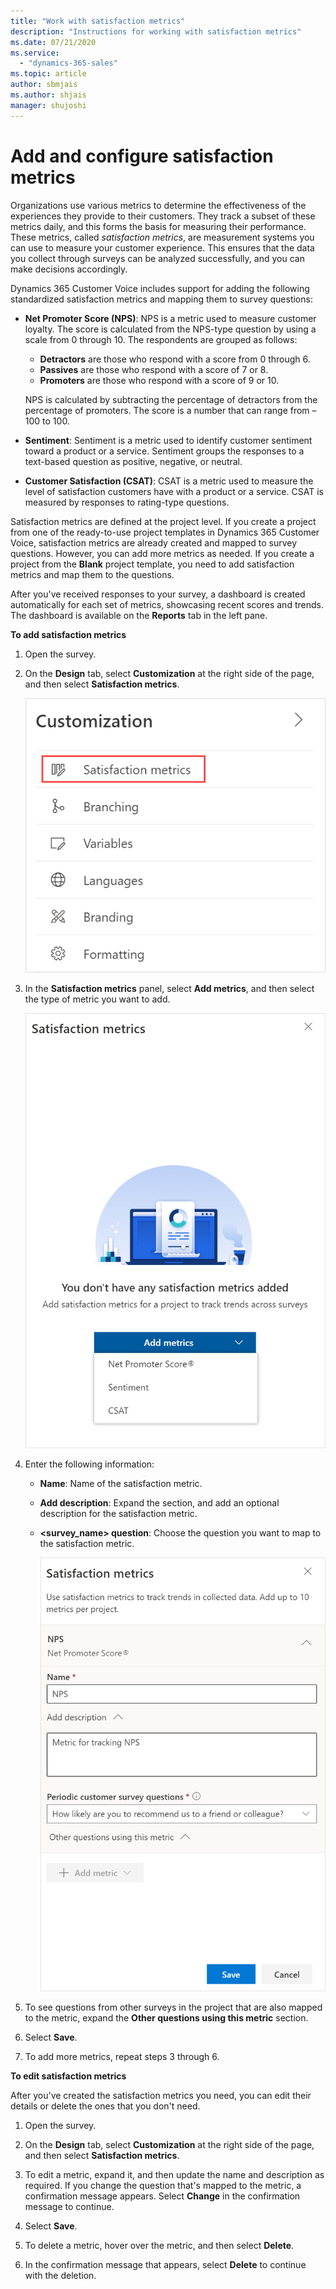 ```yaml
---
title: "Work with satisfaction metrics"
description: "Instructions for working with satisfaction metrics"
ms.date: 07/21/2020
ms.service:
  - "dynamics-365-sales"
ms.topic: article
author: sbmjais
ms.author: shjais
manager: shujoshi
---
```


# Add and configure satisfaction metrics

Organizations use various metrics to determine the effectiveness of the experiences they provide to their customers. They track a subset of these metrics daily, and this forms the basis for measuring their performance. These metrics, called *satisfaction metrics*, are measurement systems you can use to measure your customer experience. This ensures that the data you collect through surveys can be analyzed successfully, and you can make decisions accordingly.<!--All edits this paragraph: Suggested.-->

Dynamics 365 Customer Voice includes support for adding the following standardized satisfaction metrics and mapping them to survey questions:

- **Net Promoter Score<!--I see that the trademark "bug" is used in the UI, but unless required by a mandate from CELA, we don't use trademark bugs for anything on docs. Please see https://microsoft.sharepoint.com/sites/celaweb-copyrights-trademarks-and-patents/sitepages/trademarks-trademark-list-and-usage.aspx--> (NPS)**: NPS is a metric used to measure customer loyalty. The score is calculated from the NPS-type question by using a scale from 0 through 10.<!--Writing Style Guide wants us to use "from x through y" to indicate a range.--> The respondents are grouped as follows:
  - **Detractors** are those who respond with a score from 0 through 6.
  - **Passives** are those who respond with a score of 7 or 8.<!--Edit okay? I assume you can't choose 7.5 (for example).-->
  - **Promoters** are those who respond with a score of 9 or 10.<!--Edit okay? -->

  NPS is calculated by subtracting the percentage of detractors from the percentage of promoters. The score is a number that can range from &ndash;100 to 100.

- **Sentiment**: Sentiment is a metric used to identify customer sentiment<!--Suggested.--> toward<!--Via Writing Style Guide.--> a product or a service. Sentiment groups the responses to a text-based question<!--Suggested.--> as positive, negative, or neutral.

- **Customer Satisfaction (CSAT)**: CSAT is a metric used to measure the level of satisfaction customers have with a product or a service. CSAT is measured by responses to rating-type questions.  

Satisfaction metrics are defined at the project level. If you create a project from one of the ready-to-use project templates in Dynamics 365 Customer Voice<!--Suggested, just to emphasize that these are new.-->, satisfaction metrics are already created and mapped to survey questions. However, you can add more metrics as needed. If you create a project from the **Blank** project template, you need to add satisfaction metrics and map them to the questions.

After you've received responses to your survey, a dashboard is created automatically for each set of metrics, showcasing recent scores and trends. The dashboard is available on the **Reports** tab in the left pane<!--Via Writing Style Guide.-->.

**To add satisfaction metrics**
<!--Took the H2 away to be parallel with other topics. Also, please note that all these graphics are much bigger than they need to be.-->
1. Open the survey.

2. On the **Design** tab, select **Customization** at the right side of the page, and then select **Satisfaction metrics**.

    ![Satisfaction metrics menu item](media/satisfaction-metrics-button.png "Satisfaction metrics menu item")

3. In the **Satisfaction metrics** panel, select **Add metrics**, and then select the type of metric you want to add.

    ![Add satisfaction metrics](media/add-metrics.png "Add satisfaction metrics")

4. Enter the following information:

    - **Name**: Name of the satisfaction metric.

    - **Add description**: Expand the section, and add an optional description for the satisfaction metric.

    - **<survey_name> question**: Choose the question you want to map to the satisfaction metric.

      ![Add satisfaction metrics details](media/metric-fields.png "Add satisfaction metrics details")

5. To see questions from other surveys in the project that are also<!--Edit okay? I wasn't sure what this meant.--> mapped to the metric, expand the **Other questions using this metric** section.

6. Select **Save**.

7. To add more metrics, repeat steps 3 through 6.

**To edit satisfaction metrics**

After you've created the satisfaction metrics you need, you can edit their details or delete the ones that you don't need.<!--Suggested.-->

1. Open the survey.

2. On the **Design** tab, select **Customization** at the right side of the page, and then select **Satisfaction metrics**.

3. To edit a metric, expand it, and then update the name and description as required. If you change the question that's mapped to the metric, a confirmation message appears. Select **Change** in the confirmation message to continue.

4. Select **Save**.

5. To delete a metric, hover over the metric, and then select **Delete**.

6. In the confirmation message that appears, select **Delete** to continue with the deletion.
